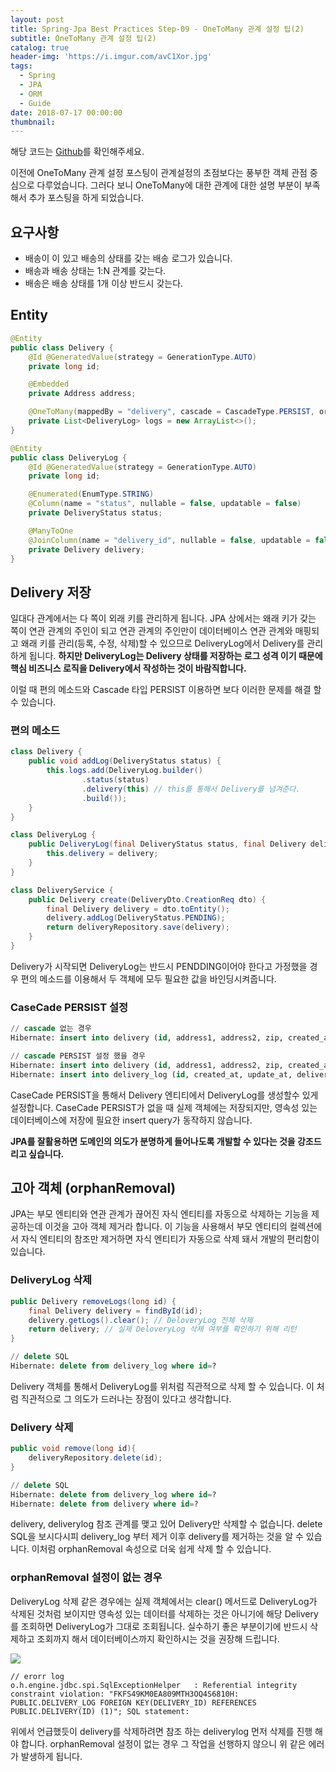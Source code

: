 ```yaml
---
layout: post
title: Spring-Jpa Best Practices Step-09 - OneToMany 관계 설정 팁(2)
subtitle: OneToMany 관계 설정 팁(2)
catalog: true
header-img: 'https://i.imgur.com/avC1Xor.jpg'
tags:
  - Spring
  - JPA
  - ORM
  - Guide
date: 2018-07-17 00:00:00
thumbnail:
---
```


해당 코드는 [Github](https://github.com/cheese10yun/spring-jpa-best-practices)를 확인해주세요.

이전에 OneToMany 관계 설정 포스팅이 관계설정의 초점보다는 풍부한 객체 관점 중심으로 다루었습니다. 그러다 보니 OneToMany에 대한 관계에 대한 설명 부분이 부족해서 추가 포스팅을 하게 되었습니다.

## 요구사항
* 배송이 이 있고 배송의 상태를 갖는 배송 로그가 있습니다.
* 배송과 배송 상태는 1:N 관계를 갖는다.
* 배송은 배송 상태를 1개 이상 반드시 갖는다.

## Entity
```java
@Entity
public class Delivery {
    @Id @GeneratedValue(strategy = GenerationType.AUTO)
    private long id;

    @Embedded
    private Address address;

    @OneToMany(mappedBy = "delivery", cascade = CascadeType.PERSIST, orphanRemoval = true, fetch = FetchType.EAGER)
    private List<DeliveryLog> logs = new ArrayList<>();
}

@Entity
public class DeliveryLog {
    @Id @GeneratedValue(strategy = GenerationType.AUTO)
    private long id;

    @Enumerated(EnumType.STRING)
    @Column(name = "status", nullable = false, updatable = false)
    private DeliveryStatus status;

    @ManyToOne
    @JoinColumn(name = "delivery_id", nullable = false, updatable = false)
    private Delivery delivery;
}
```

## Delivery 저장
일대다 관계에서는 다 쪽이 외래 키를 관리하게 됩니다. JPA 상에서는 왜래 키가 갖는 쪽이 연관 관계의 주인이 되고 연관 관계의 주인만이 데이터베이스 연관 관계와 매핑되고 왜래 키를 관리(등록, 수정, 삭제)할 수 있으므로 DeliveryLog에서 Delivery를 관리하게 됩니다. **하지만 DeliveryLog는 Delivery 상태를 저장하는 로그 성격 이기 때문에 핵심 비즈니스 로직을 Delivery에서 작성하는 것이 바람직합니다.**

이럴 때 편의 메소드와 Cascade 타입 PERSIST 이용하면 보다 이러한 문제를 해결 할 수 있습니다.

### 편의 메소드
```java
class Delivery {
    public void addLog(DeliveryStatus status) {
        this.logs.add(DeliveryLog.builder()
                .status(status)
                .delivery(this) // this를 통해서 Delivery를 넘겨준다.
                .build());
    }
}

class DeliveryLog {
    public DeliveryLog(final DeliveryStatus status, final Delivery delivery) {
        this.delivery = delivery;
    }
}

class DeliveryService {
    public Delivery create(DeliveryDto.CreationReq dto) {
        final Delivery delivery = dto.toEntity();
        delivery.addLog(DeliveryStatus.PENDING);
        return deliveryRepository.save(delivery);
    }
}
```
Delivery가 시작되면 DeliveryLog는 반드시 PENDDING이어야 한다고 가정했을 경우 편의 메소드를 이용해서 두 객체에 모두 필요한 값을 바인딩시켜줍니다.

### CaseCade PERSIST 설정
```sql
// cascade 없는 경우
Hibernate: insert into delivery (id, address1, address2, zip, created_at, update_at) values (null, ?, ?, ?, ?, ?)

// cascade PERSIST 설정 했을 경우
Hibernate: insert into delivery (id, address1, address2, zip, created_at, update_at) values (null, ?, ?, ?, ?, ?)
Hibernate: insert into delivery_log (id, created_at, update_at, delivery_id, status) values (null, ?, ?, ?, ?)
```
CaseCade PERSIST을 통해서 Delivery 엔티티에서 DeliveryLog를 생성할수 있게 설정합니다. CaseCade PERSIST가 없을 때 실제 객체에는 저장되지만, 영속성 있는 데이터베이스에 저장에 필요한 insert query가 동작하지 않습니다.

**JPA를 잘활용하면 도메인의 의도가 분명하게 들어나도록 개발할 수 있다는 것을 강조드리고 싶습니다.**

## 고아 객체 (orphanRemoval)
JPA는 부모 엔티티와 연관 관계가 끊어진 자식 엔티티를 자동으로 삭제하는 기능을 제공하는데 이것을 고아 객체 제거라 합니다. 이 기능을 사용해서 부모 엔티티의 컬렉션에서 자식 엔티티의 참조만 제거하면 자식 엔티티가 자동으로 삭제 돼서 개발의 편리함이 있습니다.

### DeliveryLog 삭제

```java
public Delivery removeLogs(long id) {
    final Delivery delivery = findById(id);
    delivery.getLogs().clear(); // DeloveryLog 전체 삭제
    return delivery; // 실제 DeloveryLog 삭제 여부를 확인하기 위해 리턴
}
```
```sql
// delete SQL
Hibernate: delete from delivery_log where id=?
```
Delivery 객체를 통해서 DeliveryLog를 위처럼 직관적으로 삭제 할 수 있습니다. 이 처럼 직관적으로 그 의도가 드러나는 장점이 있다고 생각합니다.

### Delivery 삭제

```java
public void remove(long id){
    deliveryRepository.delete(id);
}
```
```sql
// delete SQL
Hibernate: delete from delivery_log where id=?
Hibernate: delete from delivery where id=?
```
delivery, deliverylog 참조 관계를 맺고 있어 Delivery만 삭제할 수 없습니다. delete SQL을 보시다시피 delivery_log 부터 제거 이후 delivery를 제거하는 것을 알 수 있습니다. 이처럼 orphanRemoval 속성으로 더욱 쉽게 삭제 할 수 있습니다.

### orphanRemoval 설정이 없는 경우
DeliveryLog 삭제 같은 경우에는 실제 객체에서는 clear() 메서드로 DeliveryLog가 삭제된 것처럼 보이지만 영속성 있는 데이터를 삭제하는 것은 아니기에 해당 Delivery를 조회하면 DeliveryLog가 그대로 조회됩니다. 실수하기 좋은 부분이기에 반드시 삭제하고 조회까지 해서 데이터베이스까지 확인하시는 것을 권장해 드립니다.

![](https://i.imgur.com/bPhMX9e.png)

```
// erorr log
o.h.engine.jdbc.spi.SqlExceptionHelper   : Referential integrity constraint violation: "FKFS49KM0EA809MTH3OQ4S6810H: PUBLIC.DELIVERY_LOG FOREIGN KEY(DELIVERY_ID) REFERENCES PUBLIC.DELIVERY(ID) (1)"; SQL statement:
```
위에서 언급했듯이 delivery를 삭제하려면 참조 하는 deliverylog 먼저 삭제를 진행 해야 합니다. orphanRemoval 설정이 없는 경우 그 작업을 선행하지 않으니 위 같은 에러가 발생하게 됩니다.
